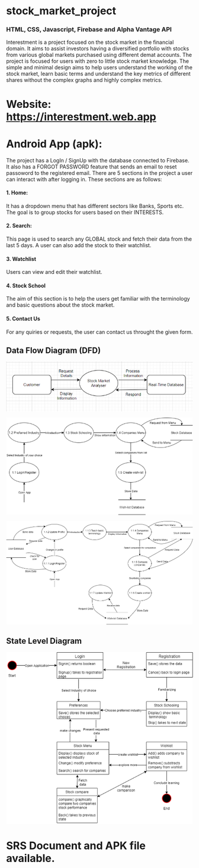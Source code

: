 # stock_market_project

### HTML, CSS, Javascript, Firebase and Alpha Vantage API

Interestment is a project focused on the stock market in the financial domain. It aims to assist investors having a diversified portfolio with stocks from various global markets purchased using different demat accounts. The project is focused for users with zero to little stock market knowledge. The simple and minimal design aims to help users understand the working of the stock market, learn basic terms and understand the key metrics of different shares without the complex graphs and highly complex metrics.

# Website: https://interestment.web.app
# Android App (apk): 

The project has a LogIn / SignUp with the database connected to Firebase. It also has a FORGOT PASSWORD feature that sends an email to reset passoword to the registered email.
There are 5 sections in the project a user can interact with after logging in. These sections are as follows:

#### 1. Home: 
It has a dropdown menu that has different sectors like Banks, Sports etc. The goal is to group stocks for users based on their INTERESTS. 
#### 2. Search:
This page is used to search any GLOBAL stock and fetch their data from the last 5 days. A user can also add the stock to their watchlist.
#### 3. Watchlist
Users can view and edit their watchlist.
#### 4. Stock School
The aim of this section is to help the users get familiar with the terminology and basic questions about the stock market.
#### 5. Contact Us
For any quiries or requests, the user can contact us throught the given form.

## Data Flow Diagram (DFD)

![DFD Level 0](images/dfd_lvl0.png)

![DFD Level 1](images/dfd_lvl1.png)

![DFD Level 2](images/dfd_lvl2.png)

## State Level Diagram

![State Level Diagram](images/state_diagram.png)

# SRS Document and APK file available.

